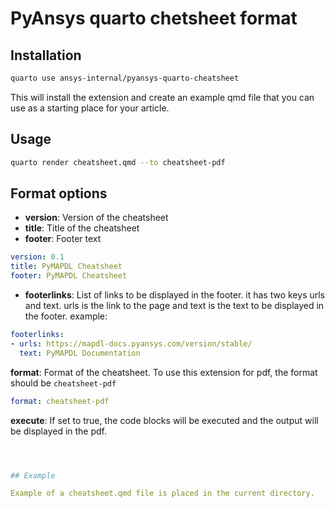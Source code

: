 # PyAnsys quarto chetsheet format


## Installation

```bash
quarto use ansys-internal/pyansys-quarto-cheatsheet
```
This will install the extension and create an example qmd file that you can use as a starting place for your article.

## Usage

```bash
quarto render cheatsheet.qmd --to cheatsheet-pdf
```
## Format options

- **version**: Version of the cheatsheet
- **title**: Title of the cheatsheet
- **footer**: Footer text
```yaml
version: 0.1
title: PyMAPDL Cheatsheet
footer: PyMAPDL Cheatsheet
```
- **footerlinks**: List of links to be displayed in the footer. it has two keys urls and text. urls is the 
link to the page and text is the text to be displayed in the footer.
example:
```yaml
footerlinks:
- urls: https://mapdl-docs.pyansys.com/version/stable/
  text: PyMAPDL Documentation
```
**format**: Format of the cheatsheet. To use this extension for pdf, the format should be `cheatsheet-pdf`
```yaml
format: cheatsheet-pdf
```
**execute**: If set to true, the code blocks will be executed and the output will be displayed in the pdf.
```yaml



## Example

Example of a cheatsheet.qmd file is placed in the current directory.


